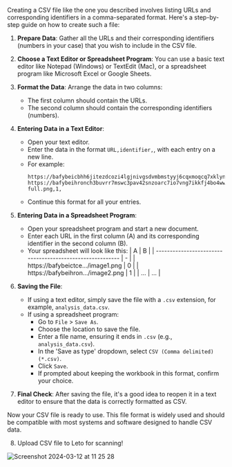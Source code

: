 Creating a CSV file like the one you described involves listing URLs and corresponding identifiers in a comma-separated format. Here's a step-by-step guide on how to create such a file:

1. **Prepare Data**: Gather all the URLs and their corresponding identifiers (numbers in your case) that you wish to include in the CSV file.

2. **Choose a Text Editor or Spreadsheet Program**: You can use a basic text editor like Notepad (Windows) or TextEdit (Mac), or a spreadsheet program like Microsoft Excel or Google Sheets.

3. **Format the Data**: Arrange the data in two columns:
    - The first column should contain the URLs.
    - The second column should contain the corresponding identifiers (numbers).

4. **Entering Data in a Text Editor**:
    - Open your text editor.
    - Enter the data in the format `URL,identifier,`, with each entry on a new line. 
    - For example:
      ```
      https://bafybeicbhh6jitezdcozi4lgjnivgsdvmbmstyyj6cqxmoqcq7xklyngxu.ipfs.w3s.link/doitforrey.png,0,
      https://bafybeihronch3buvrr7mswc3pav42snzoarc7io7vng7ikkfj4bo4wwprq.ipfs.w3s.link/head-full.png,1,
      ```
    - Continue this format for all your entries.

5. **Entering Data in a Spreadsheet Program**:
    - Open your spreadsheet program and start a new document.
    - Enter each URL in the first column (A) and its corresponding identifier in the second column (B).
    - Your spreadsheet will look like this:
      | A                                                         | B |
      | --------------------------------------------------------- | - |
      | https://bafybeictce.../image1.png                       | 0 |
      | https://bafybeihron.../image2.png                       | 1 |
      | ...                                                       | ... |

6. **Saving the File**:
    - If using a text editor, simply save the file with a `.csv` extension, for example, `analysis_data.csv`.
    - If using a spreadsheet program:
      - Go to `File` > `Save As`.
      - Choose the location to save the file.
      - Enter a file name, ensuring it ends in `.csv` (e.g., `analysis_data.csv`).
      - In the 'Save as type' dropdown, select `CSV (Comma delimited) (*.csv)`.
      - Click `Save`.
      - If prompted about keeping the workbook in this format, confirm your choice.

7. **Final Check**: After saving the file, it's a good idea to reopen it in a text editor to ensure that the data is correctly formatted as CSV.

Now your CSV file is ready to use. This file format is widely used and should be compatible with most systems and software designed to handle CSV data.

8. Upload CSV file to Leto for scanning!
   
![Screenshot 2024-03-12 at 11 25 28](https://github.com/noryev/analyzer-instructions/assets/30084404/405819f4-e2f4-4865-9747-11ac0d6f8afb)
